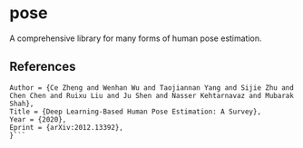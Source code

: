 # pose

A comprehensive library for many forms of human pose estimation.


## References

```@misc{2012.13392,
Author = {Ce Zheng and Wenhan Wu and Taojiannan Yang and Sijie Zhu and Chen Chen and Ruixu Liu and Ju Shen and Nasser Kehtarnavaz and Mubarak Shah},
Title = {Deep Learning-Based Human Pose Estimation: A Survey},
Year = {2020},
Eprint = {arXiv:2012.13392},
}```